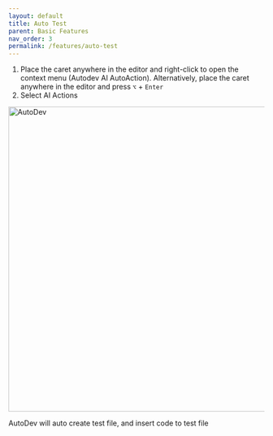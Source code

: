 ```yaml
---
layout: default
title: Auto Test
parent: Basic Features
nav_order: 3
permalink: /features/auto-test
---
```


1. Place the caret anywhere in the editor and right-click to open the context menu (Autodev AI AutoAction).
   Alternatively, place the caret anywhere in the editor and press `⌥` + `Enter`
2. Select AI Actions

<img src="https://unitmesh.cc/auto-dev/autodev-autotest.png" alt="AutoDev" width="600px"/>

AutoDev will auto create test file, and insert code to test file
